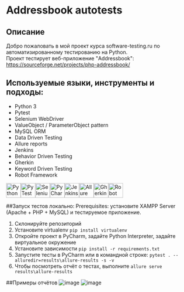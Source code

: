 # Addressbook autotests
## Описание
Добро пожаловать в мой проект курса software-testing.ru по автоматизированному тестированию на Python.  
Проект тестирует веб-приложение "Addressbook": https://sourceforge.net/projects/php-addressbook/
## Используемые языки, инструменты и подходы:
- Python 3
- Pytest
- Selenium WebDriver
- ValueObject / ParameterObject pattern
- MySQL ORM
- Data Driven Testing
- Allure reports
- Jenkins
- Behavior Driven Testing
- Gherkin
- Keyword Driven Testing
- Robot Framework

<img src="https://user-images.githubusercontent.com/125028645/231808880-8c86c010-a3f9-48d0-ac04-f059afa9efc8.png" width="40" title="Python"><img src="https://user-images.githubusercontent.com/125028645/233774560-a3e2d06b-a8a0-4839-b2bc-950595923414.png" width="40" title="PyTest"><img src="https://user-images.githubusercontent.com/125028645/231809848-5fc170d4-2ed5-488b-8d46-b957abc3ee99.png" width="40" title="Selenium"><img src="https://user-images.githubusercontent.com/125028645/231810036-e2c7d063-3355-4c3f-9fd4-eb1f1fbd5bc7.png" width="40" title="PyCharm"><img src="https://user-images.githubusercontent.com/125028645/233774659-ea63195d-d95d-4e75-8189-1ea1ce6a8f1b.png" width="40" title="Jenkins"><img src="https://user-images.githubusercontent.com/125028645/233774771-7383cceb-07e5-4b3a-b411-7e0ffc467f15.png" width="40" title="Allure Report"><img src="https://user-images.githubusercontent.com/125028645/233775548-1f1f5270-e8fb-4444-9761-df83488fc09d.png" width="40" title="Gherkin"><img src="https://user-images.githubusercontent.com/125028645/233775688-0c9f7a41-b438-4875-bc9c-2b759041d665.png" width="40" title="Robot Framework">

##Запуск тестов локально:
Prerequisites: установите XAMPP Server (Apache + PHP + MySQL) и тестируемое приложение.
1. Склонируйте репозиторий
2. Установите virtualenv `pip install virtualenv`
3. Откройте проект в PyCharm, задайте Python Interpreter, задайте виртуальное окружение
4. Установите зависимости `pip install -r requirements.txt`
5. Запустите тесты в PyCharm или в командной строке:
`pytest . --alluredir=results\allure-results -s -v`
6. Чтобы посмотреть отчёт о тестах, выполните `allure serve results\allure-results`

##Примеры отчётов
![image](https://github.com/stbelaya/python-webui-tests/assets/125028645/64d4f56c-588d-46cc-9c14-a7e984cdbf7d)
![image](https://github.com/stbelaya/python-webui-tests/assets/125028645/1a812551-25c5-42c4-b77b-b5d2a7bfc5c8)


